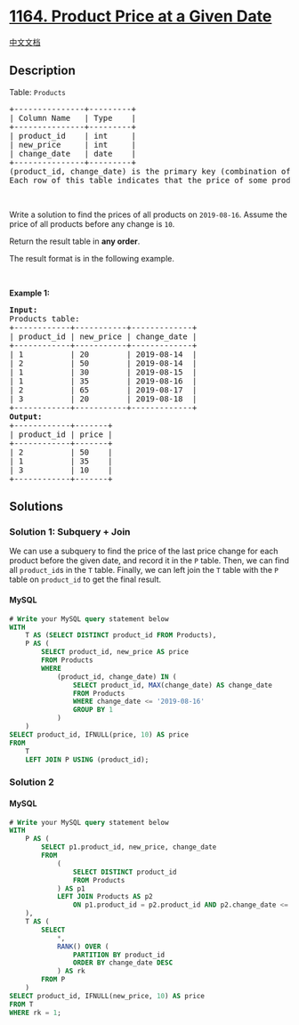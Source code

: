 
# [1164. Product Price at a Given Date](https://leetcode.com/problems/product-price-at-a-given-date)

[中文文档](/solution/1100-1199/1164.Product%20Price%20at%20a%20Given%20Date/README.md)

## Description

<!-- description:start -->

<p>Table: <code>Products</code></p>

<pre>
+---------------+---------+
| Column Name   | Type    |
+---------------+---------+
| product_id    | int     |
| new_price     | int     |
| change_date   | date    |
+---------------+---------+
(product_id, change_date) is the primary key (combination of columns with unique values) of this table.
Each row of this table indicates that the price of some product was changed to a new price at some date.</pre>

<p>&nbsp;</p>

<p>Write a solution to find the prices of all products on <code>2019-08-16</code>. Assume the price of all products before any change is <code>10</code>.</p>

<p>Return the result table in <strong>any order</strong>.</p>

<p>The&nbsp;result format is in the following example.</p>

<p>&nbsp;</p>
<p><strong class="example">Example 1:</strong></p>

<pre>
<strong>Input:</strong> 
Products table:
+------------+-----------+-------------+
| product_id | new_price | change_date |
+------------+-----------+-------------+
| 1          | 20        | 2019-08-14  |
| 2          | 50        | 2019-08-14  |
| 1          | 30        | 2019-08-15  |
| 1          | 35        | 2019-08-16  |
| 2          | 65        | 2019-08-17  |
| 3          | 20        | 2019-08-18  |
+------------+-----------+-------------+
<strong>Output:</strong> 
+------------+-------+
| product_id | price |
+------------+-------+
| 2          | 50    |
| 1          | 35    |
| 3          | 10    |
+------------+-------+
</pre>

<!-- description:end -->

## Solutions

<!-- solution:start -->

### Solution 1: Subquery + Join

We can use a subquery to find the price of the last price change for each product before the given date, and record it in the `P` table. Then, we can find all `product_id`s in the `T` table. Finally, we can left join the `T` table with the `P` table on `product_id` to get the final result.

<!-- tabs:start -->

#### MySQL

```sql
# Write your MySQL query statement below
WITH
    T AS (SELECT DISTINCT product_id FROM Products),
    P AS (
        SELECT product_id, new_price AS price
        FROM Products
        WHERE
            (product_id, change_date) IN (
                SELECT product_id, MAX(change_date) AS change_date
                FROM Products
                WHERE change_date <= '2019-08-16'
                GROUP BY 1
            )
    )
SELECT product_id, IFNULL(price, 10) AS price
FROM
    T
    LEFT JOIN P USING (product_id);
```

<!-- tabs:end -->

<!-- solution:end -->

<!-- solution:start -->

### Solution 2

<!-- tabs:start -->

#### MySQL

```sql
# Write your MySQL query statement below
WITH
    P AS (
        SELECT p1.product_id, new_price, change_date
        FROM
            (
                SELECT DISTINCT product_id
                FROM Products
            ) AS p1
            LEFT JOIN Products AS p2
                ON p1.product_id = p2.product_id AND p2.change_date <= '2019-08-16'
    ),
    T AS (
        SELECT
            *,
            RANK() OVER (
                PARTITION BY product_id
                ORDER BY change_date DESC
            ) AS rk
        FROM P
    )
SELECT product_id, IFNULL(new_price, 10) AS price
FROM T
WHERE rk = 1;
```
